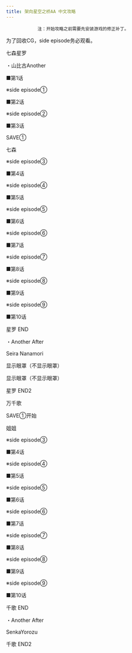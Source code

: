 ```yaml
---
title: 架向星空之桥AA 中文攻略
---
```


                注：开始攻略之前需要先安装游戏的修正补丁。

为了回收CG，side episode务必观看。



七森星罗



・山比古Another



■第1话

※side episode①

■第2话

※side episode②

■第3话

SAVE①

七森

※side episode③

■第4话

※side episode④

■第5话

※side episode⑤

■第6话

※side episode⑥

■第7话

※side episode⑦

■第8话

※side episode⑧

■第9话

※side episode⑨

■第10话



星罗 END



・Another After

Seira Nanamori

显示眼罩（不显示眼罩）

显示眼罩（不显示眼罩）



星罗 END2



万千歌



SAVE①开始

姐姐

※side episode③

■第4话

※side episode④

■第5话

※side episode⑤

■第6话

※side episode⑥

■第7话

※side episode⑦

■第8话

※side episode⑧

■第9话

※side episode⑨

■第10话



千歌 END



・Another After

SenkaYorozu

千歌 END2




              
